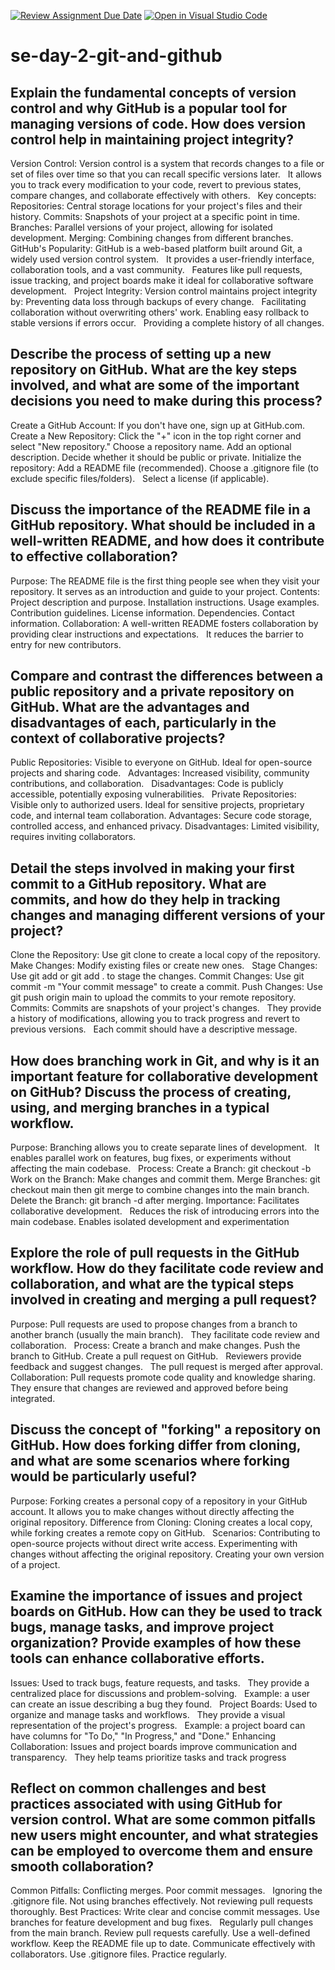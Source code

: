 [![Review Assignment Due Date](https://classroom.github.com/assets/deadline-readme-button-22041afd0340ce965d47ae6ef1cefeee28c7c493a6346c4f15d667ab976d596c.svg)](https://classroom.github.com/a/8wgCKhpZ)
[![Open in Visual Studio Code](https://classroom.github.com/assets/open-in-vscode-2e0aaae1b6195c2367325f4f02e2d04e9abb55f0b24a779b69b11b9e10269abc.svg)](https://classroom.github.com/online_ide?assignment_repo_id=18412800&assignment_repo_type=AssignmentRepo)
# se-day-2-git-and-github
## Explain the fundamental concepts of version control and why GitHub is a popular tool for managing versions of code. How does version control help in maintaining project integrity?
Version Control:
Version control is a system that records changes to a file or set of files over time so that you can recall specific versions later.   
It allows you to track every modification to your code, revert to previous states, compare changes, and collaborate effectively with others.   
Key concepts:
Repositories: Central storage locations for your project's files and their history.
Commits: Snapshots of your project at a specific point in time.
Branches: Parallel versions of your project, allowing for isolated development.
Merging: Combining changes from different branches.   
GitHub's Popularity:
GitHub is a web-based platform built around Git, a widely used version control system.   
It provides a user-friendly interface, collaboration tools, and a vast community.   
Features like pull requests, issue tracking, and project boards make it ideal for collaborative software development.   
Project Integrity:
Version control maintains project integrity by:
Preventing data loss through backups of every change.   
Facilitating collaboration without overwriting others' work.
Enabling easy rollback to stable versions if errors occur.   
Providing a complete history of all changes.



## Describe the process of setting up a new repository on GitHub. What are the key steps involved, and what are some of the important decisions you need to make during this process?
Create a GitHub Account: If you don't have one, sign up at GitHub.com.   
Create a New Repository:
Click the "+" icon in the top right corner and select "New repository."
Choose a repository name.
Add an optional description.
Decide whether it should be public or private.
Initialize the repository:
Add a README file (recommended).
Choose a .gitignore file (to exclude specific files/folders).   
Select a license (if applicable).
## Discuss the importance of the README file in a GitHub repository. What should be included in a well-written README, and how does it contribute to effective collaboration?
Purpose:
The README file is the first thing people see when they visit your repository.
It serves as an introduction and guide to your project.
Contents:
Project description and purpose.
Installation instructions.
Usage examples.
Contribution guidelines.
License information.
Dependencies.
Contact information.
Collaboration:
A well-written README fosters collaboration by providing clear instructions and expectations.   
It reduces the barrier to entry for new contributors.
## Compare and contrast the differences between a public repository and a private repository on GitHub. What are the advantages and disadvantages of each, particularly in the context of collaborative projects?
Public Repositories:
Visible to everyone on GitHub.
Ideal for open-source projects and sharing code.   
Advantages: Increased visibility, community contributions, and collaboration.   
Disadvantages: Code is publicly accessible, potentially exposing vulnerabilities.   
Private Repositories:
Visible only to authorized users.
Ideal for sensitive projects, proprietary code, and internal team collaboration.
Advantages: Secure code storage, controlled access, and enhanced privacy.
Disadvantages: Limited visibility, requires inviting collaborators.
## Detail the steps involved in making your first commit to a GitHub repository. What are commits, and how do they help in tracking changes and managing different versions of your project?
Clone the Repository:
Use git clone <repository URL> to create a local copy of the repository.
Make Changes:
Modify existing files or create new ones.   
Stage Changes:
Use git add <file name> or git add . to stage the changes.
Commit Changes:
Use git commit -m "Your commit message" to create a commit.
Push Changes:
Use git push origin main to upload the commits to your remote repository.
Commits:
Commits are snapshots of your project's changes.   
They provide a history of modifications, allowing you to track progress and revert to previous versions.   
Each commit should have a descriptive message.
## How does branching work in Git, and why is it an important feature for collaborative development on GitHub? Discuss the process of creating, using, and merging branches in a typical workflow.
Purpose:
Branching allows you to create separate lines of development.   
It enables parallel work on features, bug fixes, or experiments without affecting the main codebase.   
Process:
Create a Branch: git checkout -b <branch name>
Work on the Branch: Make changes and commit them.
Merge Branches: git checkout main then git merge <branch name> to combine changes into the main branch.
Delete the Branch: git branch -d <branch name> after merging.
Importance:
Facilitates collaborative development.   
Reduces the risk of introducing errors into the main codebase.
Enables isolated development and experimentation
## Explore the role of pull requests in the GitHub workflow. How do they facilitate code review and collaboration, and what are the typical steps involved in creating and merging a pull request?
Purpose:
Pull requests are used to propose changes from a branch to another branch (usually the main branch).   
They facilitate code review and collaboration.   
Process:
Create a branch and make changes.
Push the branch to GitHub.
Create a pull request on GitHub.   
Reviewers provide feedback and suggest changes.   
The pull request is merged after approval.
Collaboration:
Pull requests promote code quality and knowledge sharing.   
They ensure that changes are reviewed and approved before being integrated.
## Discuss the concept of "forking" a repository on GitHub. How does forking differ from cloning, and what are some scenarios where forking would be particularly useful?
Purpose:
Forking creates a personal copy of a repository in your GitHub account.
It allows you to make changes without directly affecting the original repository.
Difference from Cloning:
Cloning creates a local copy, while forking creates a remote copy on GitHub.   
Scenarios:
Contributing to open-source projects without direct write access.
Experimenting with changes without affecting the original repository.
Creating your own version of a project.
## Examine the importance of issues and project boards on GitHub. How can they be used to track bugs, manage tasks, and improve project organization? Provide examples of how these tools can enhance collaborative efforts.
Issues:
Used to track bugs, feature requests, and tasks.   
They provide a centralized place for discussions and problem-solving.   
Example: a user can create an issue describing a bug they found.   
Project Boards:
Used to organize and manage tasks and workflows.   
They provide a visual representation of the project's progress.   
Example: a project board can have columns for "To Do," "In Progress," and "Done."
Enhancing Collaboration:
Issues and project boards improve communication and transparency.   
They help teams prioritize tasks and track progress
## Reflect on common challenges and best practices associated with using GitHub for version control. What are some common pitfalls new users might encounter, and what strategies can be employed to overcome them and ensure smooth collaboration?
Common Pitfalls:
Conflicting merges.
Poor commit messages.   
Ignoring the .gitignore file.
Not using branches effectively.
Not reviewing pull requests thoroughly.
Best Practices:
Write clear and concise commit messages.
Use branches for feature development and bug fixes.   
Regularly pull changes from the main branch.
Review pull requests carefully.
Use a well-defined workflow.
Keep the README file up to date.
Communicate effectively with collaborators.
Use .gitignore files.
Practice regularly.
